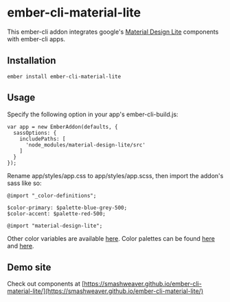 # ember-cli-material-lite

This ember-cli addon integrates google's [Material Design Lite](https://getmdl.io/components/index.html) components with ember-cli apps.

## Installation

```
ember install ember-cli-material-lite
```

## Usage

Specify the following option in your app's ember-cli-build.js:
```
var app = new EmberAddon(defaults, {
  sassOptions: {
    includePaths: [
      'node_modules/material-design-lite/src'
    ]
  }
});
```

Rename app/styles/app.css to app/styles/app.scss, then import the addon's sass like so:
```
@import "_color-definitions";

$color-primary: $palette-blue-grey-500;
$color-accent: $palette-red-500;

@import "material-design-lite";
```

Other color variables are available [here](https://github.com/google/material-design-lite/blob/3b749f1455f477927225723bd662ae9b51a8ca66/src/_variables.scss). Color palettes can be found [here](https://github.com/google/material-design-lite/blob/88872e672e41c56af0a78a35b34373b8c4a8c49d/src/_color-definitions.scss) and [here](https://material.io/guidelines/style/color.html).

## Demo site
Check out components at [https://smashweaver.github.io/ember-cli-material-lite/](https://smashweaver.github.io/ember-cli-material-lite/)
